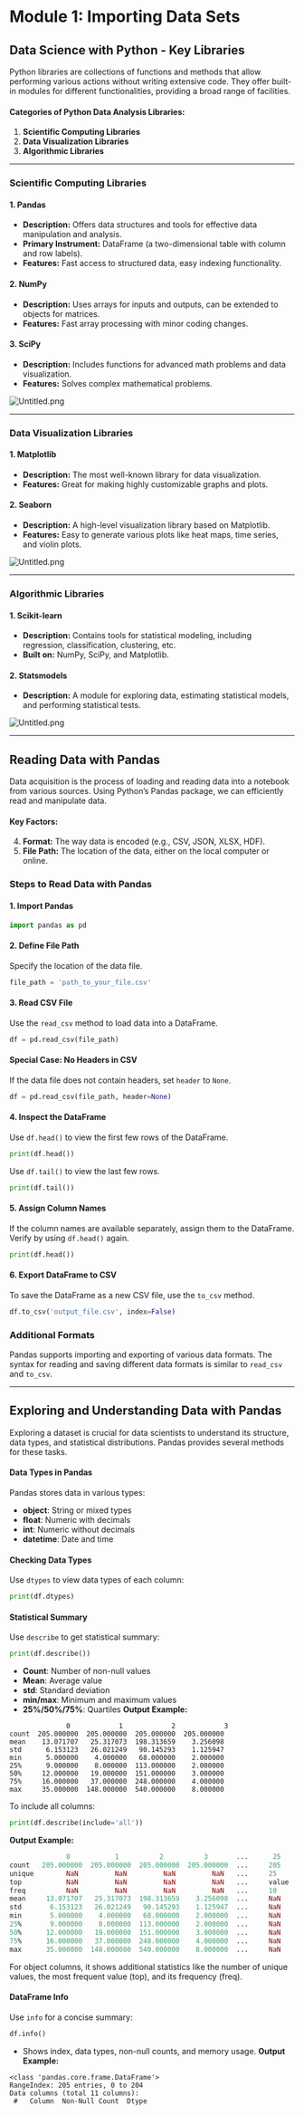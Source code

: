 

# Module 1: Importing Data Sets
## Data Science with Python - Key Libraries
Python libraries are collections of functions and methods that allow performing various actions without writing extensive code. They offer built-in modules for different functionalities, providing a broad range of facilities.
#### Categories of Python Data Analysis Libraries:
1. **Scientific Computing Libraries**
2. **Data Visualization Libraries**
3. **Algorithmic Libraries**

___
### Scientific Computing Libraries
#### 1. **Pandas**
- **Description:** Offers data structures and tools for effective data manipulation and analysis.
- **Primary Instrument:** DataFrame (a two-dimensional table with column and row labels).
- **Features:** Fast access to structured data, easy indexing functionality.
#### 2. **NumPy**
- **Description:** Uses arrays for inputs and outputs, can be extended to objects for matrices.
- **Features:** Fast array processing with minor coding changes.
#### 3. **SciPy**
- **Description:** Includes functions for advanced math problems and data visualization.
- **Features:** Solves complex mathematical problems.

![Untitled.png](https://prod-files-secure.s3.us-west-2.amazonaws.com/03e82b26-cccb-4906-bb56-adabcbdc0655/997ac361-58a8-4f04-bb0f-79fea4baa761/Untitled.png?X-Amz-Algorithm=AWS4-HMAC-SHA256&X-Amz-Content-Sha256=UNSIGNED-PAYLOAD&X-Amz-Credential=ASIAZI2LB4666EGAW4DX%2F20250204%2Fus-west-2%2Fs3%2Faws4_request&X-Amz-Date=20250204T201601Z&X-Amz-Expires=3600&X-Amz-Security-Token=IQoJb3JpZ2luX2VjEBwaCXVzLXdlc3QtMiJIMEYCIQDobBwvwbc3KD5vO6AuDKdtbJL9TT%2FoTg9Pq2SsA6V8nQIhALNsionc5vR5AXovTL8GRkU92vbuXayzdX6RzSx9IwKVKv8DCDUQABoMNjM3NDIzMTgzODA1IgyJufMlWHf0mrR1FB0q3AMocROg3aj8iwllwoW2jZEuUsHx8%2F0l79wg9S9k8Fs7x%2BTyCXy3FY%2FKXPgf39RnNKkg5qwhTBRWp4MiEhk8NHN3nT5oX%2FCHirpRSi8oBIQg9BP417XIuC0wVk7fXl%2BWb0xYv2UZ8QeWRWsF49oe0vl%2FHotzqFA3JN535tSOTu8D3FMgJ65QpkAaPyvNQXE%2BbtOCwrgXssIB5LIeBA%2FWRY7a47%2FhkGrABRGV1W7IxG0FyretDM0BPpEPSfvsSrW8vNlzpPuyLf0nP2vtn82eHjIXqt4Rfrlw0btKOVMwbMGSKyMlftHl14Ce%2BP3FrLBZycNvZweJ%2Brzq7WnvW5jboYNpVTpo6XHSVmusU%2FXsjDEmSo12obrpLmqocgs5RUiciYB3%2Be38WQ0zxDnuu3ySBb3LK34y%2FfGR%2BJiMz%2Bk6cD6kVsPQpBYamfONG8Q4PHJUWDC7Zm50YKq%2BQ5zlOCIQO5dPlswhXb%2B1wfB%2FdfFzkX%2Bg1bkNW4zhpbGeU%2Fur5xybvq9oTQnsTTSLg1pEm9DDOxXxN%2B2WeXjjIckYdUu8cFgvoEvgTKDDfGiL2nsttN%2FezasH91BxcL3i27AnM2sqxwbOmE1kpvQMGZVhlECQ28g%2FhfbB0ctmIed2vdukbDDv3Im9BjqkAfqUZm1%2FqfPfgvDgrXlg8ctaFKNxpQ%2FbsK2TLJwFh5Q%2FFleDjsrihGJAsENJnIQ%2BMs%2FBnW5OPjdmELuxVeMe7hsa9NMmZK7NHfCh9BLrNeMAfWb2oUagGzDkIdJ7v8C%2Bfibzbl5Ru5ZmYOzmI0e%2FWatXS2NwB08zzVwuIQJXzBPxwhdlQrqBZG5w2cjKL1%2BvphYASDNAFEVcpBhq1F%2F0oPL9WpwQ&X-Amz-Signature=8f906e60a7916defc30ea66b7b990015f636a1fa2c19e40e0256c2df958dc64e&X-Amz-SignedHeaders=host&x-id=GetObject)
___
### Data Visualization Libraries
#### 1. **Matplotlib**
- **Description:** The most well-known library for data visualization.
- **Features:** Great for making highly customizable graphs and plots.
#### 2. **Seaborn**
- **Description:** A high-level visualization library based on Matplotlib.
- **Features:** Easy to generate various plots like heat maps, time series, and violin plots.

![Untitled.png](https://prod-files-secure.s3.us-west-2.amazonaws.com/03e82b26-cccb-4906-bb56-adabcbdc0655/733d1e42-5a53-4fd8-90c1-3d85254369a6/Untitled.png?X-Amz-Algorithm=AWS4-HMAC-SHA256&X-Amz-Content-Sha256=UNSIGNED-PAYLOAD&X-Amz-Credential=ASIAZI2LB466WBP2YTSU%2F20250204%2Fus-west-2%2Fs3%2Faws4_request&X-Amz-Date=20250204T201600Z&X-Amz-Expires=3600&X-Amz-Security-Token=IQoJb3JpZ2luX2VjEBwaCXVzLXdlc3QtMiJGMEQCIBv5ilJJWlFI7fBXCaNKfbABmGxHVXBZfjNPLn2BuDUvAiBo1nEk8%2FI9TuPZZgoc5eLpeghYE%2Bx%2FniPPJBL3qgRcgir%2FAwg1EAAaDDYzNzQyMzE4MzgwNSIM2PYfVNYukEDt3PUFKtwDhGH3lXCcjGWGWPZby6bZeERfSvM0W784tliJBq2N6DJ97rhDjfPwxqJpCSWEKwBNGBJpTVEN2TRySXGINrq%2ByzJRkG5sYCLVjX6scrhuv8SAfvms5tdTdbioUF5SmXnHDFBAhUCybA4JbLZRMRw%2B6AZiIybLf8XjtOlMEneHJwV1MZ06ty0FBV%2FvcNC1b9jlJynonN%2F3u0lPv0J8Vyq5o9vhiNzuGra%2B%2Bp3WrZaMhxjNyS%2BbnHyyIZ2N39MlUPj5OD1iyN%2FgFWJA0tpARIXQut5RMrDRc0PZozV3qR4J9bHZSdhCHi%2FjsVWYBcJW1hahUusjzY36YBrooxGO5hEjwwth6xohdr7wX9pqxzNWPxYTlLiy4Rm%2Fn%2FGDek2GHi1jghZsBd6q8VzPf69zzQFMXs0FoF0FXW9OOcuRaXREHmX1Yn4WrwglAnHHO6oTOIEqT3PghTNDJQo3UsDmDdAaR%2FAkGxC5ELkFVOzwOWj0l5O1QHhSu2kXOdO7vC5OwjuloLqCE82JgL1zbTN5gMTVAbIF5hwYHp4z8Z9M8mYBTRC7%2BvWAenfhNq2f8R19qf6J3nQQ5xuqyZcHMhxpo7mOXZRwtJnqU6M4%2BNLh31tEyZGCd%2Fn6Vjiy2od7oKIwht2JvQY6pgEq6EA%2B6NM%2FqsteOey6%2FUYuDObuEEUVdtEAX6GgagVBYgpj3wAvVry%2FQmnQTVMDLY1MiR%2FFYGZHQx2i4XS34AhM60UZ7pHTyeOEtuf0bIUWebh5QM3s7xqTIz64kbGbDl0Ucd8JfsOVcAxHrJEEjd%2Fmd8yhNTH1NUg7wgND4EBjaJnPqNkzT64jZRcsF9Pz2hb5x%2B60BTioGMq2%2BOFdJQ0vPVM5BqWF&X-Amz-Signature=dd92dba51d2eec2bc6cbae0bc6ceec3e7a4270008ed355865a1a52ef6969584a&X-Amz-SignedHeaders=host&x-id=GetObject)
___
### Algorithmic Libraries
#### 1. **Scikit-learn**
- **Description:** Contains tools for statistical modeling, including regression, classification, clustering, etc.
- **Built on:** NumPy, SciPy, and Matplotlib.
#### 2. **Statsmodels**
- **Description:** A module for exploring data, estimating statistical models, and performing statistical tests.

![Untitled.png](https://prod-files-secure.s3.us-west-2.amazonaws.com/03e82b26-cccb-4906-bb56-adabcbdc0655/c62885f5-417d-4179-834f-d68f8f2bdf39/Untitled.png?X-Amz-Algorithm=AWS4-HMAC-SHA256&X-Amz-Content-Sha256=UNSIGNED-PAYLOAD&X-Amz-Credential=ASIAZI2LB466WBP2YTSU%2F20250204%2Fus-west-2%2Fs3%2Faws4_request&X-Amz-Date=20250204T201600Z&X-Amz-Expires=3600&X-Amz-Security-Token=IQoJb3JpZ2luX2VjEBwaCXVzLXdlc3QtMiJGMEQCIBv5ilJJWlFI7fBXCaNKfbABmGxHVXBZfjNPLn2BuDUvAiBo1nEk8%2FI9TuPZZgoc5eLpeghYE%2Bx%2FniPPJBL3qgRcgir%2FAwg1EAAaDDYzNzQyMzE4MzgwNSIM2PYfVNYukEDt3PUFKtwDhGH3lXCcjGWGWPZby6bZeERfSvM0W784tliJBq2N6DJ97rhDjfPwxqJpCSWEKwBNGBJpTVEN2TRySXGINrq%2ByzJRkG5sYCLVjX6scrhuv8SAfvms5tdTdbioUF5SmXnHDFBAhUCybA4JbLZRMRw%2B6AZiIybLf8XjtOlMEneHJwV1MZ06ty0FBV%2FvcNC1b9jlJynonN%2F3u0lPv0J8Vyq5o9vhiNzuGra%2B%2Bp3WrZaMhxjNyS%2BbnHyyIZ2N39MlUPj5OD1iyN%2FgFWJA0tpARIXQut5RMrDRc0PZozV3qR4J9bHZSdhCHi%2FjsVWYBcJW1hahUusjzY36YBrooxGO5hEjwwth6xohdr7wX9pqxzNWPxYTlLiy4Rm%2Fn%2FGDek2GHi1jghZsBd6q8VzPf69zzQFMXs0FoF0FXW9OOcuRaXREHmX1Yn4WrwglAnHHO6oTOIEqT3PghTNDJQo3UsDmDdAaR%2FAkGxC5ELkFVOzwOWj0l5O1QHhSu2kXOdO7vC5OwjuloLqCE82JgL1zbTN5gMTVAbIF5hwYHp4z8Z9M8mYBTRC7%2BvWAenfhNq2f8R19qf6J3nQQ5xuqyZcHMhxpo7mOXZRwtJnqU6M4%2BNLh31tEyZGCd%2Fn6Vjiy2od7oKIwht2JvQY6pgEq6EA%2B6NM%2FqsteOey6%2FUYuDObuEEUVdtEAX6GgagVBYgpj3wAvVry%2FQmnQTVMDLY1MiR%2FFYGZHQx2i4XS34AhM60UZ7pHTyeOEtuf0bIUWebh5QM3s7xqTIz64kbGbDl0Ucd8JfsOVcAxHrJEEjd%2Fmd8yhNTH1NUg7wgND4EBjaJnPqNkzT64jZRcsF9Pz2hb5x%2B60BTioGMq2%2BOFdJQ0vPVM5BqWF&X-Amz-Signature=673d3244fbed7fbf3b1a397633c52504ae06d222ab09aa5ba348083a442560f0&X-Amz-SignedHeaders=host&x-id=GetObject)
___
## Reading Data with Pandas
Data acquisition is the process of loading and reading data into a notebook from various sources. Using Python’s Pandas package, we can efficiently read and manipulate data.
#### Key Factors:
4. **Format:** The way data is encoded (e.g., CSV, JSON, XLSX, HDF).
5. **File Path:** The location of the data, either on the local computer or online.
### Steps to Read Data with Pandas
#### 1. **Import Pandas**
```python
import pandas as pd
```
#### 2. **Define File Path**
Specify the location of the data file.
```python
file_path = 'path_to_your_file.csv'
```
#### 3. **Read CSV File**
Use the `read_csv` method to load data into a DataFrame.
```python
df = pd.read_csv(file_path)
```
#### Special Case: No Headers in CSV
If the data file does not contain headers, set `header` to `None`.
```python
df = pd.read_csv(file_path, header=None)
```
#### 4. **Inspect the DataFrame**
Use `df.head()` to view the first few rows of the DataFrame.
```python
print(df.head())
```
Use `df.tail()` to view the last few rows.
```python
print(df.tail())
```
#### 5. **Assign Column Names**
If the column names are available separately, assign them to the DataFrame.
Verify by using `df.head()` again.
```python
print(df.head())
```
#### 6. **Export DataFrame to CSV**
To save the DataFrame as a new CSV file, use the `to_csv` method.
```python
df.to_csv('output_file.csv', index=False)
```
### Additional Formats
Pandas supports importing and exporting of various data formats. The syntax for reading and saving different data formats is similar to `read_csv` and `to_csv`.
___
## Exploring and Understanding Data with Pandas
Exploring a dataset is crucial for data scientists to understand its structure, data types, and statistical distributions. Pandas provides several methods for these tasks.
#### Data Types in Pandas
Pandas stores data in various types:
- **object**: String or mixed types
- **float**: Numeric with decimals
- **int**: Numeric without decimals
- **datetime**: Date and time
#### Checking Data Types
Use `dtypes` to view data types of each column:
```python
print(df.dtypes)
```
#### Statistical Summary
Use `describe` to get statistical summary:
```python
print(df.describe())
```
- **Count**: Number of non-null values
- **Mean**: Average value
- **std**: Standard deviation
- **min/max**: Minimum and maximum values
- **25%/50%/75%**: Quartiles
**Output Example:**
```plain text
              0            1            2            3
count  205.000000  205.000000  205.000000  205.000000
mean    13.071707   25.317073  198.313659    3.256098
std      6.153123   26.021249   90.145293    1.125947
min      5.000000    4.000000   68.000000    2.000000
25%      9.000000    8.000000  113.000000    2.000000
50%     12.000000   19.000000  151.000000    3.000000
75%     16.000000   37.000000  248.000000    4.000000
max     35.000000  148.000000  540.000000    8.000000
```
To include all columns:
```python
print(df.describe(include='all'))
```
**Output Example:**
```r
              0           1          2          3       ...      25       26       27
count   205.000000  205.000000  205.000000  205.000000  ...     205      205      205
unique        NaN         NaN         NaN         NaN   ...     25       25       25
top           NaN         NaN         NaN         NaN   ...     value    value    value
freq          NaN         NaN         NaN         NaN   ...     10       10       10
mean     13.071707   25.317073  198.313659    3.256098  ...     NaN      NaN      NaN
std       6.153123   26.021249   90.145293    1.125947  ...     NaN      NaN      NaN
min       5.000000    4.000000   68.000000    2.000000  ...     NaN      NaN      NaN
25%       9.000000    8.000000  113.000000    2.000000  ...     NaN      NaN      NaN
50%      12.000000   19.000000  151.000000    3.000000  ...     NaN      NaN      NaN
75%      16.000000   37.000000  248.000000    4.000000  ...     NaN      NaN      NaN
max      35.000000  148.000000  540.000000    8.000000  ...     NaN      NaN      NaN
```
For object columns, it shows additional statistics like the number of unique values, the most frequent value (top), and its frequency (freq).
#### DataFrame Info
Use `info` for a concise summary:
```python
df.info()
```
- Shows index, data types, non-null counts, and memory usage.
**Output Example:**
```less
<class 'pandas.core.frame.DataFrame'>
RangeIndex: 205 entries, 0 to 204
Data columns (total 11 columns):
 #   Column  Non-Null Count  Dtype
